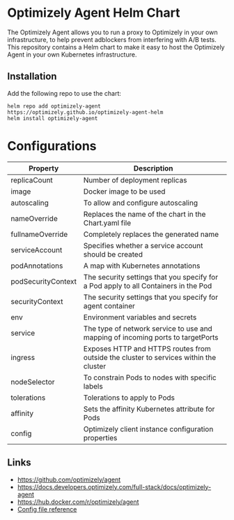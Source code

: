 # Optimizely Agent Helm Chart

The Optimizely Agent allows you to run a proxy to Optimizely in your own infrastructure, to help prevent adblockers from interfering with A/B tests. This repository contains a Helm chart to make it easy to host the Optimizely Agent in your own Kubernetes infrastructure.

## Installation

Add the following repo to use the chart:

```console
helm repo add optimizely-agent https://optimizely.github.io/optimizely-agent-helm
helm install optimizely-agent
```

# Configurations

|   Property	|  Description 	|
|---	|---	|
|replicaCount| Number of deployment replicas	|
|image 	|Docker image to be used	|
| autoscaling  	| To allow and configure autoscaling  	|
| nameOverride  	|  Replaces the name of the chart in the Chart.yaml file 	|
|fullnameOverride   	| Completely replaces the generated name  	|
| serviceAccount  	| Specifies whether a service account should be created  	|
| podAnnotations  	| A map with Kubernetes annotations  	|
| podSecurityContext  	|  The security settings that you specify for a Pod apply to all Containers in the Pod 	|
|   securityContext	|   The security settings that you specify for agent container	|
|   env	| Environment variables and secrets  	|
| service  	|  The type of network service to use and mapping of incoming ports to targetPorts |
| ingress  	|  Exposes HTTP and HTTPS routes from outside the cluster to services within the cluster 	|
|  nodeSelector 	|  To constrain Pods to nodes with specific labels 	|
|  tolerations 	| Tolerations to apply to Pods  	|
|  affinity 	| Sets the affinity Kubernetes attribute for Pods  	|
|  config 	| Optimizely client instance configuration properties  	|

## Links

* <https://github.com/optimizely/agent>
* <https://docs.developers.optimizely.com/full-stack/docs/optimizely-agent>
* <https://hub.docker.com/r/optimizely/agent>
* [Config file reference](https://github.com/optimizely/agent/blob/master/config.yaml)
